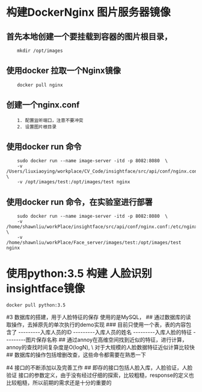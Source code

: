 # 构建DockerNginx 图片服务器镜像

## 首先本地创建一个要挂载到容器的图片根目录，
        mkdir /opt/images

## 使用docker 拉取一个Nginx镜像
        docker pull nginx

## 创建一个nginx.conf
        1. 配置监听端口，注意不要冲突
        2. 设置图片根目录

## 使用docker run 命令
        sudo docker run --name image-server -itd -p 8082:8080  \
        -v /Users/liuxiaoying/workplace/CV_Code/insightface/src/api/conf/nginx.conf:/etc/nginx/nginx.conf  \
        -v /opt/images/test:/opt/images/test nginx

## 使用docker run 命令，在实验室进行部署
        sudo docker run --name image-server -itd -p 8082:8080  \
        -v /home/shawnliu/workPlace/insightface/src/api/conf/nginx.conf:/etc/nginx/nginx.conf  \
        -v /home/shawnliu/workPlace/Face_server/images/test:/opt/images/test nginx

# 使用python:3.5 构建 人脸识别 insightface镜像

    docker pull python:3.5

#3 数据库的搭建，用于人脸特征的保存 使用的是MySQL，
    ## 通过数据库的读取操作，去掉原先的单次执行的demo实现
    ### 目前只使用一个表，表的内容包含了
    ---------入库人员的ID
    ---------入库人员的姓名
    ---------入库人脸的特征
    ---------图片保存名称
    ## 通过annoy在高维空间找到近似的特征，进行计算，annoy的查找时间复杂度是O(logN), \ 
        对于大规模的人脸数据特征近似计算比较快
    ## 数据库的操作包括增删改查，这些命令都需要在熟悉一下

#4 接口的不断添加以及完善工作
    ## 即存的接口包括人脸入库，人脸验证，人脸验证
        接口的参数定义，由于没有经过仔细的探索，比较粗糙，response的定义也比较粗糙，所以前期的需求还是十分的重要的